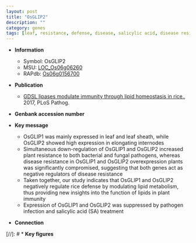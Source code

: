 ```yaml
---
layout: post
title: "OsGLIP2"
description: ""
category: genes
tags: [leaf, resistance, defense, disease, salicylic acid, disease resistance, immunity, pathogen]
---
```


* **Information**  
    + Symbol: OsGLIP2  
    + MSU: [LOC_Os06g06260](http://rice.plantbiology.msu.edu/cgi-bin/ORF_infopage.cgi?orf=LOC_Os06g06260)  
    + RAPdb: [Os06g0156700](http://rapdb.dna.affrc.go.jp/viewer/gbrowse_details/irgsp1?name=Os06g0156700)  

* **Publication**  
    + [GDSL lipases modulate immunity through lipid homeostasis in rice.](http://www.ncbi.nlm.nih.gov/pubmed?term=GDSL+lipases+modulate+immunity+through+lipid+homeostasis+in+rice.%5BTitle%5D), 2017, PLoS Pathog.

* **Genbank accession number**  

* **Key message**  
    + OsGLIP1 was mainly expressed in leaf and leaf sheath, while OsGLIP2 showed high expression in elongating internodes
    + Simultaneous down-regulation of OsGLIP1 and OsGLIP2 increased plant resistance to both bacterial and fungal pathogens, whereas disease resistance in OsGLIP1 and OsGLIP2 overexpression plants was significantly compromised, suggesting that both genes act as negative regulators of disease resistance
    + Taken together, our study indicates that OsGLIP1 and OsGLIP2 negatively regulate rice defense by modulating lipid metabolism, thus providing new insights into the function of lipids in plant immunity
    + Expression of OsGLIP1 and OsGLIP2 was suppressed by pathogen infection and salicylic acid (SA) treatment

* **Connection**  

[//]: # * **Key figures**  



